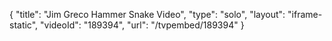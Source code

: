 {
    "title": "Jim Greco Hammer Snake Video",
    "type": "solo",
    "layout": "iframe-static",
    "videoId": "189394",
    "url": "\/tvpembed\/189394"
}